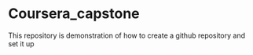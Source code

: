 # Coursera_capstone
This repository is demonstration of how to create a github repository and set it up
